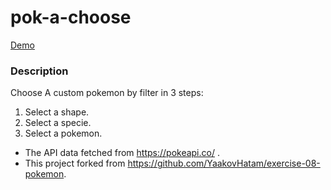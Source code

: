 # pok-a-choose

[Demo](https://amicht.github.io/pok-a-choose/main.html)


### Description
Choose A custom pokemon by filter in 3 steps: 
  1. Select a shape.
  2. Select a specie.
  1. Select a pokemon.

 - The API data fetched from https://pokeapi.co/ .
 - This project forked from https://github.com/YaakovHatam/exercise-08-pokemon.
 
 
